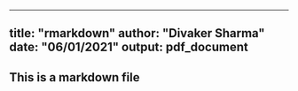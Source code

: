   
---
title: "rmarkdown"
author: "Divaker Sharma"
date: "06/01/2021"
output: pdf_document
---

## This is a markdown file
